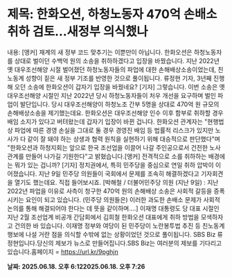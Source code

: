 # **제목: 한화오션, 하청노동자 470억 손배소 취하 검토…새정부 의식했나**

  내용: [앵커] 재계의 새 정부 코드 맞추기는 이뿐만이 아닙니다. 한화오션은 하청노동자를 상대로 벌이던 수백억 원의 소송을 취하하겠다고 입장을 바꿨습니다. 지난 2022년 옛 대우조선해양 시절 벌어졌던 하청노동자들의 파업에 대한 손해배상소송이었는데, 친노동계 성향이 짙은 새 정부 기조를 반영한 것으로 풀이됩니다. 류정현 기자, 3년째 진행해 오던 소송에 한화오션이 갑자기 입장을 바꿨네요? [기자] 그렇습니다. 이번 소송은 옛 대우조선해양 시절인 지난 2022년 당시 하청노동자들이 처우 개선을 요구하며 벌인 파업이 발단입니다. 당시 대우조선해양이 하청노조 간부 5명을 상대로 470억 원 규모의 손해배상소송을 제기했는데요. 한화오션은 대우조선해양 인수 이후 함부로 취하할 경우 배임 소지가 있다고 버텨왔는데 갑자기 입장이 바뀐 겁니다. 한화오션 관계자는 "현행법상 파업에 따른 경영 손실을 그대로 둘 경우 경영진 배임 등 법률적 리스크가 있지만 노사가 다 같이 잘 돼야 하는 상생과 협력 원칙을 실현하기 위해 대승적으로 판단했다"며 "한화오션과 하청지회는 앞으로 한국 조선업을 이끌어 나갈 주인공으로서 건전한 노사관계를 만들어 나가길 기원한다"고 밝혔습니다.[앵커] 전격적으로 소를 취하하는 배경에는 뭐가 있는 겁니까? [기자] 정치권에서, 특히 민주당을 중심으로 연일 취하 압박이 이어졌습니다. 지난 9일 민주당 의원들이 국회에서 문제를 조속히 해결하겠다고 기자회견을 열기도 했는데요. 직접 들어보시죠. [박해철 / 더불어민주당 의원 (지난 9일) : 지난 2022년 파업을 이유로 사측이 청구한 470억 원의 손해배상 소송은 사회적 갈등을 증폭시키는 요인이 되고 있습니다. (민주당 의원들은) 이러한 과도한 손배소 문제가 사회적 논의를 통해 해결되어야 한다는 데 뜻을 같이하며….] 이재명 대통령도 당 대표 시절인 지난 2월 조선업계 비공개 간담회에서 김희철 한화오션 대표에게 취하 방법을 모색하자고 건의한 바 있습니다. 이재명 정부와 여당이 된 민주당이 노란봉투법 추진 등 친노동계 행보에 나설 거란 점을 의식할 수밖에 없는 상황이었던 것으로 풀이됩니다. SBS Biz 류정현입니다.당신의 제보가 뉴스로 만들어집니다.SBS Biz는 여러분의 제보를 기다리고 있습니다.홈페이지 = https://url.kr/9pghjn

  **날짜: 2025.06.18. 오후 6:122025.06.18. 오후 7:26**